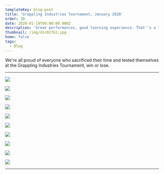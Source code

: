 ```yaml
---
templateKey: blog-post
title: 'Grappling Industries Tournament, January 2020'
order: 30
date: 2020-01-19T00:00:00.000Z
description: 'Great performances, good learning experience. That''s a "W" in our book!'
thumbnail: /img/dsc02762.jpg
home: false
tags:
  - Blog
---
```


We're all proud of everyone who sacrificed their time and tested themselves at the Grappling Industries Tournament, win or lose.

---

![](/img/dsc03189.jpg)

![](/img/dsc03289.jpg)

![](/img/dsc02839.jpg)

![](/img/dsc02939.jpg)

![](/img/dsc02960.jpg)

![](/img/dsc03088.jpg)

![](/img/dsc03093.jpg)

![](/img/dsc03096.jpg)

![](/img/dsc02997.jpg)

![](/img/dsc03009.jpg)

---
